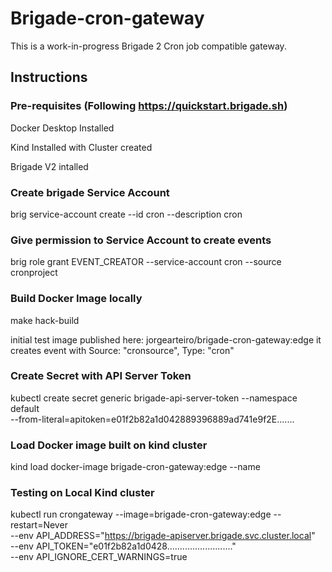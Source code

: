 # Brigade-cron-gateway
 This is a work-in-progress Brigade 2 Cron job compatible gateway.

## Instructions

### Pre-requisites (Following https://quickstart.brigade.sh)
Docker Desktop Installed

Kind Installed with Cluster created

Brigade V2 intalled


### Create brigade Service Account
brig service-account create --id cron --description cron

### Give permission to Service Account to create events
brig role grant EVENT_CREATOR --service-account cron --source cronproject

### Build Docker Image locally
make hack-build

initial test image published here: jorgearteiro/brigade-cron-gateway:edge it creates event with Source: "cronsource", Type: "cron"

### Create Secret with API Server Token
kubectl create secret generic brigade-api-server-token --namespace default\
--from-literal=apitoken=e01f2b82a1d042889396889ad741e9f2E.......

### Load Docker image built on kind cluster
kind load docker-image brigade-cron-gateway:edge --name <Name of your Kind Cluster>

### Testing on Local Kind cluster
kubectl run crongateway --image=brigade-cron-gateway:edge --restart=Never \
--env API_ADDRESS="https://brigade-apiserver.brigade.svc.cluster.local" \
--env API_TOKEN="e01f2b82a1d0428.........................." \
--env API_IGNORE_CERT_WARNINGS=true

